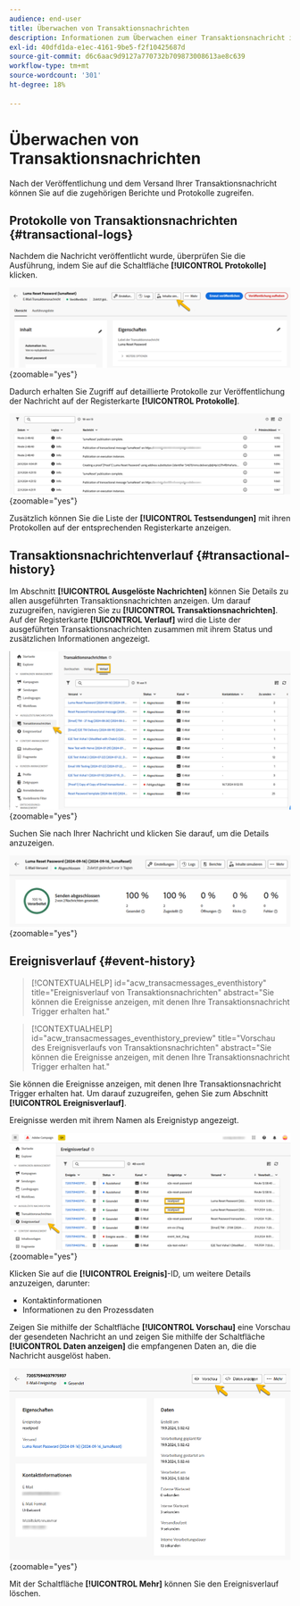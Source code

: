 ```yaml
---
audience: end-user
title: Überwachen von Transaktionsnachrichten
description: Informationen zum Überwachen einer Transaktionsnachricht in der Campaign Web-Benutzeroberfläche
exl-id: 40dfd1da-e1ec-4161-9be5-f2f10425687d
source-git-commit: d6c6aac9d9127a770732b709873008613ae8c639
workflow-type: tm+mt
source-wordcount: '301'
ht-degree: 18%

---
```


# Überwachen von Transaktionsnachrichten

Nach der Veröffentlichung und dem Versand Ihrer Transaktionsnachricht können Sie auf die zugehörigen Berichte und Protokolle zugreifen.

## Protokolle von Transaktionsnachrichten {#transactional-logs}

Nachdem die Nachricht veröffentlicht wurde, überprüfen Sie die Ausführung, indem Sie auf die Schaltfläche **[!UICONTROL Protokolle]** klicken.

![Screenshot mit der Schaltfläche „Protokolle“ in der Benutzeroberfläche für Transaktionsnachrichten.](assets/transactional-logs.png){zoomable="yes"}

Dadurch erhalten Sie Zugriff auf detaillierte Protokolle zur Veröffentlichung der Nachricht auf der Registerkarte **[!UICONTROL Protokolle]**.

![Screenshot mit der detaillierten Liste der Protokolle auf der Registerkarte „Protokolle“.](assets/transactional-logslist.png){zoomable="yes"}

Zusätzlich können Sie die Liste der **[!UICONTROL Testsendungen]** mit ihren Protokollen auf der entsprechenden Registerkarte anzeigen.

## Transaktionsnachrichtenverlauf {#transactional-history}

Im Abschnitt **[!UICONTROL Ausgelöste Nachrichten]** können Sie Details zu allen ausgeführten Transaktionsnachrichten anzeigen. Um darauf zuzugreifen, navigieren Sie zu **[!UICONTROL Transaktionsnachrichten]**. Auf der Registerkarte **[!UICONTROL Verlauf]** wird die Liste der ausgeführten Transaktionsnachrichten zusammen mit ihrem Status und zusätzlichen Informationen angezeigt.

![Screenshot der Registerkarte „Verlauf“ mit einer Liste der ausgeführten Transaktionsnachrichten.](assets/transactional-history.png){zoomable="yes"}

Suchen Sie nach Ihrer Nachricht und klicken Sie darauf, um die Details anzuzeigen.

![Screenshot mit detaillierten Berichten für eine ausgewählte Transaktionsnachricht.](assets/transactional-reporting.png){zoomable="yes"}

## Ereignisverlauf {#event-history}

>[!CONTEXTUALHELP]
>id="acw_transacmessages_eventhistory"
>title="Ereignisverlauf von Transaktionsnachrichten"
>abstract="Sie können die Ereignisse anzeigen, mit denen Ihre Transaktionsnachricht Trigger erhalten hat."

>[!CONTEXTUALHELP]
>id="acw_transacmessages_eventhistory_preview"
>title="Vorschau des Ereignisverlaufs von Transaktionsnachrichten"
>abstract="Sie können die Ereignisse anzeigen, mit denen Ihre Transaktionsnachricht Trigger erhalten hat."

Sie können die Ereignisse anzeigen, mit denen Ihre Transaktionsnachricht Trigger erhalten hat. Um darauf zuzugreifen, gehen Sie zum Abschnitt **[!UICONTROL Ereignisverlauf]**.

Ereignisse werden mit ihrem Namen als Ereignistyp angezeigt.

![Screenshot mit dem Abschnitt „Ereignisverlauf“ mit Namen von Ereignistypen.](assets/event-history.png){zoomable="yes"}

Klicken Sie auf die **[!UICONTROL Ereignis]**-ID, um weitere Details anzuzeigen, darunter:

* Kontaktinformationen
* Informationen zu den Prozessdaten

Zeigen Sie mithilfe der Schaltfläche **[!UICONTROL Vorschau]** eine Vorschau der gesendeten Nachricht an und zeigen Sie mithilfe der Schaltfläche **[!UICONTROL Daten anzeigen]** die empfangenen Daten an, die die Nachricht ausgelöst haben.

![Screenshot mit detaillierten Ereignisinformationen, einschließlich der Optionen für Vorschau und Datenansicht.](assets/event-details.png){zoomable="yes"}

Mit der Schaltfläche **[!UICONTROL Mehr]** können Sie den Ereignisverlauf löschen.
